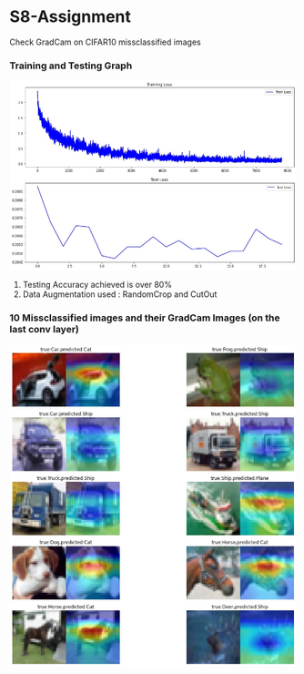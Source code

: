 # S8-Assignment
Check GradCam on CIFAR10 missclassified images
### Training and Testing Graph ###
![alt text](https://github.com/sumitsarkar1/S8-Assignment/blob/main/train_test_loss.jpg) 
1. Testing Accuracy achieved is over 80%
2. Data Augmentation used : RandomCrop and CutOut

### 10 Missclassified images and their GradCam Images (on the last conv layer) ###
![alt text](https://github.com/sumitsarkar1/S8-Assignment/blob/main/missclassified_gradcam.jpg) 

